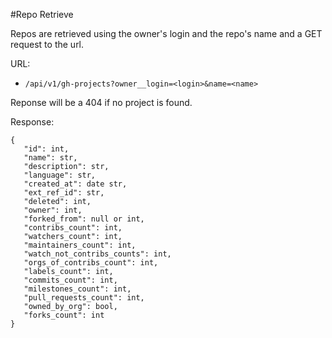 #Repo Retrieve

Repos are retrieved using the owner's login and the repo's name and a GET request to the url.

URL:
 - `/api/v1/gh-projects?owner__login=<login>&name=<name>`

 Reponse will be a 404 if no project is found.

 Response:
 ```
{
    "id": int,
    "name": str,
    "description": str,
    "language": str,
    "created_at": date str,
    "ext_ref_id": str,
    "deleted": int,
    "owner": int,
    "forked_from": null or int,    
    "contribs_count": int,
    "watchers_count": int,
    "maintainers_count": int,
    "watch_not_contribs_counts": int,
    "orgs_of_contribs_count": int,
    "labels_count": int,
    "commits_count": int,
    "milestones_count": int,
    "pull_requests_count": int,
    "owned_by_org": bool,
    "forks_count": int
}
 ```